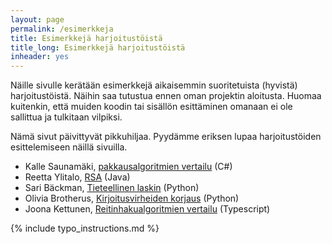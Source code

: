 ```yaml
---
layout: page
permalink: /esimerkkeja
title: Esimerkkejä harjoitustöistä
title_long: Esimerkkejä harjoitustöistä
inheader: yes
---
```


Näille sivulle kerätään esimerkkejä aikaisemmin suoritetuista (hyvistä) harjoitustöistä. 
Näihin saa tutustua ennen oman projektin aloitusta. Huomaa kuitenkin, että muiden koodin tai sisällön esittäminen omanaan ei ole sallittua ja tulkitaan vilpiksi.

Nämä sivut päivittyvät pikkuhiljaa. Pyydämme eriksen lupaa harjoitustöiden esittelemiseen näillä sivuilla. 

- Kalle Saunamäki, [pakkausalgoritmien vertailu](https://github.com/ksaunamaki/tiralabra) (C#)
- Reetta Ylitalo, [RSA](https://github.com/ylireetta/tiralabra-rsa) (Java)
- Sari Bäckman, [Tieteellinen laskin](https://github.com/sari-bee/tieteellinen_laskin) (Python)
- Olivia Brotherus, [Kirjoitusvirheiden korjaus](https://github.com/brotholi/tiralabra) (Python)
- Joona Kettunen, [Reitinhakualgoritmien vertailu](https://github.com/joonarafael/visualpathfinder) (Typescript)


{% include typo_instructions.md %}

